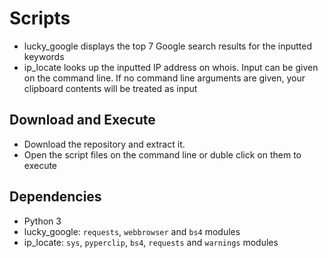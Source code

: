 # Scripts
- lucky_google displays the top 7 Google search results for the inputted keywords
- ip_locate looks up the inputted IP address on whois. Input can be given on the command line. If no command line arguments are given, your clipboard contents will be treated as input 

## Download and Execute
- Download the repository and extract it.
- Open the script files on the command line or duble click on them to execute

## Dependencies 
- Python 3
- lucky_google: ```requests```, ```webbrowser``` and ```bs4``` modules  
- ip_locate:    ```sys```, ```pyperclip```, ```bs4```, ```requests``` and ```warnings``` modules
